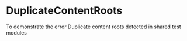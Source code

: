 # DuplicateContentRoots
To demonstrate the error Duplicate content roots detected in shared test modules
